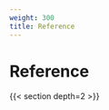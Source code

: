 ```yaml
---
weight: 300
title: Reference
---
```


# Reference

<!-- TODO: Add content -->

{{< section depth=2 >}}
